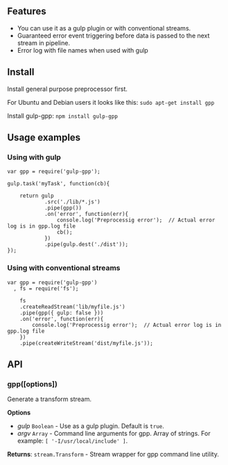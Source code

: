 ## Features

* You can use it as a gulp plugin or with conventional streams.
* Guaranteed error event triggering before data is passed to the next stream in pipeline.
* Error log with file names when used with gulp

## Install

Install general purpose preprocessor first.

For Ubuntu and Debian users it looks like this:
`sudo apt-get install gpp`

Install gulp-gpp:
`npm install gulp-gpp`

## Usage examples

### Using with gulp

```
var gpp = require('gulp-gpp');

gulp.task('myTask', function(cb){
	
	return gulp
			.src('./lib/*.js')
			.pipe(gpp())
			.on('error', function(err){
				console.log('Preprocessig error');	// Actual error log is in gpp.log file
				cb();
			})
			.pipe(gulp.dest('./dist'));
});
```

### Using with conventional streams

```
var gpp = require('gulp-gpp')
  ,	fs = require('fs');

	fs
	.createReadStream('lib/myfile.js')
	.pipe(gpp({ gulp: false }))
	.on('error', function(err){
		console.log('Preprocessig error');	// Actual error log is in gpp.log file
	})
	.pipe(createWriteStream('dist/myfile.js'));	
```

## API

### gpp([options])
Generate a transform stream.

**Options**

- *gulp* `Boolean` - Use as a gulp plugin. Default is `true`.
- *argv* `Array` - Command line arguments for gpp. Array of strings. For example: `[ '-I/usr/local/include' ]`.

**Returns**: `stream.Transform` - Stream wrapper for gpp command line utility.
